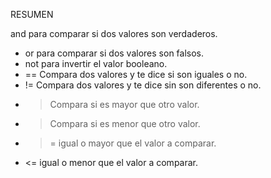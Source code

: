 RESUMEN

and para comparar si dos valores son verdaderos.
- or para comparar si dos valores son falsos.
- not para invertir el valor booleano.
- == Compara dos valores y te dice si son iguales o no.
- != Compara dos valores y te dice sin son diferentes o no.
- > Compara si es mayor que otro valor.
- > Compara si es menor que otro valor.
- >= igual o mayor que el valor a comparar.
- <= igual o menor que el valor a comparar.